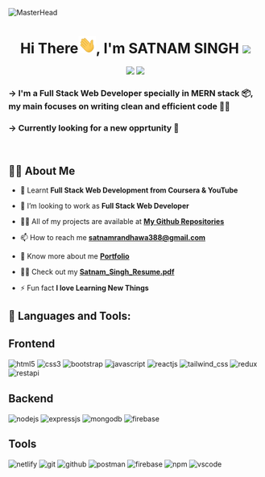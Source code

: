 ![MasterHead](https://image.avestagroup.net/root/root/images/142482020_ezgif-4-c92286709ec9.gif)

<h1 align="center">Hi There<img src="https://raw.githubusercontent.com/ABSphreak/ABSphreak/master/gifs/Hi.gif" width="35">, I'm SATNAM SINGH <img src="https://camo.githubusercontent.com/d3359cb00ab0b5ed8f2e1fe3fceb4fbaf3b614340f8c0db99c17b9f50b351770/68747470733a2f2f656d6f6a69732e736c61636b6d6f6a69732e636f6d2f656d6f6a69732f696d616765732f313533313834393433302f343234362f626c6f622d73756e676c61737365732e6769663f31353331383439343330" width="35"/></h1>

<div align="center">
 <img src="https://www.wingstechsolutions.com/wp-content/uploads/2022/03/full-stack-development.gif"/>
 <img src="https://readme-typing-svg.herokuapp.com?font=Fira+Code&weight=600&pause=1000&color=FF0000&center=true&width=435&lines=Full+Stack+Developer"/>
</div>

<div width="100%" display="flex">
<h3 align="left">→ I'm a Full Stack Web Developer specially in MERN stack 📦, my main focuses on writing clean and efficient code 👨‍💻</h3>
<h3 align="left">→ Currently looking for a new opprtunity 🤖</h3>
</div>
<br/>

## 🙋‍♂️ About Me

<div>

<p aling="left" width="48%" height="300">

- 🌱 Learnt **Full Stack Web Development from Coursera & YouTube**

- 👯 I’m looking to work as **Full Stack Web Developer**

- 👨‍💻 All of my projects are available at **[My Github Repositories](https://github.com/TechRandhawa?tab=repositories)**

- 📫 How to reach me **satnamrandhawa388@gmail.com**

- 🔭 Know more about me **[Portfolio](https://techrandhawa.github.io/)**

- 👨‍🎓 Check out my **[Satnam_Singh_Resume.pdf](https://firebasestorage.googleapis.com/v0/b/my-cv-portfolio.appspot.com/o/resume%2FSatnamSingh.pdf?alt=media&token=18661a67-c0b8-4150-b12a-82e1ffd45e7e)**

* ⚡ Fun fact **I love Learning New Things**

 </p>


 <!--  <img aling="right" alt="GIF" src="https://github.com/abhisheknaiidu/abhisheknaiidu/blob/master/code.gif?raw=true" width="48%" height="300" /> -->

 </div>

<!----------------------------------------------------- Languages and Tools --------------------------------------------------------->

## 🚀 Languages and Tools:

<div >
 <div ><h2>Frontend</h2>
 <img src="https://img.shields.io/badge/html5-%23E34F26.svg?style=for-the-badge&logo=html5&logoColor=white" align="center" alt="html5">
 <img src = "https://img.shields.io/badge/css3-%231572B6.svg?style=for-the-badge&logo=css3&logoColor=white" align="center" alt="css3">
 <img src="https://img.shields.io/badge/Bootstrap-563D7C?style=for-the-badge&logo=bootstrap&logoColor=white"  align="center" alt="bootstrap" />
 <img src ="https://img.shields.io/badge/javascript-%23323330.svg?style=for-the-badge&logo=javascript&logoColor=%23F7DF1E" align="center" alt="javascript">
 <img src="https://img.shields.io/badge/React-20232A?style=for-the-badge&logo=react&logoColor=61DAFB"  align="center" alt="reactjs" />
 <img src = "https://encrypted-tbn0.gstatic.com/images?q=tbn:ANd9GcRUp5JJMa306NoNkeo4YhwcaN0aQq_08iiA2A&usqp=CAU" width="191" heigth="28" align="center" alt="tailwind_css"/>
 <img src="https://img.shields.io/badge/Redux-593D88?style=for-the-badge&logo=redux&logoColor=white"  align="center" alt="redux" />
 <img src="https://img.shields.io/badge/rest api-%23000000.svg?style=for-the-badge&logo=flask&logoColor=white" align="center" alt="restapi"/>  
</div>

  <div ><h2>Backend</h2> 
<img src="https://img.shields.io/badge/Node.js-339933?style=for-the-badge&logo=nodedotjs&logoColor=white" align="center" alt="nodejs" />
<img src="https://img.shields.io/badge/Express.js-000000?style=for-the-badge&logo=express&logoColor=white" align="center" alt="expressjs"/>
<img src="https://img.shields.io/badge/MongoDB-4EA94B?style=for-the-badge&logo=mongodb&logoColor=white" align="center" alt="mongodb"/>
<img src="https://www.gstatic.com/devrel-devsite/prod/veced1430215d0a0c094ac0570f79b1e47a9902cf6b60d19f36522e018b212f9e/firebase/images/lockup.svg" width="96" heigth="18"  align="center" alt="firebase"/>

 </div>
  <div ><h2>Tools</h2> 
   <img src="https://img.shields.io/badge/netlify-%23000000.svg?style=for-the-badge&logo=netlify&logoColor=#00C7B7" align="center" alt="netlify"/>
   <img src="https://git-scm.com/images/logos/1color-orange-lightbg@2x.png" width="96" heigth="15" align="center" alt="git"/>
   <img src="https://img.shields.io/badge/GitHub-100000?style=for-the-badge&logo=github&logoColor=white"  align="center" alt="github"/>
   <img src ="https://img.shields.io/badge/Postman-FF6C37?style=for-the-badge&logo=postman&logoColor=white" align="center" alt="postman">
   <img src="https://www.gstatic.com/devrel-devsite/prod/veced1430215d0a0c094ac0570f79b1e47a9902cf6b60d19f36522e018b212f9e/firebase/images/lockup.svg" width="96" heigth="18"  align="center" alt="firebase"/>
   <img src = "https://img.shields.io/badge/NPM-%23000000.svg?style=for-the-badge&logo=npm&logoColor=white" align="center" alt="npm">
   <img src="https://img.shields.io/badge/Visual%20Studio-5C2D91.svg?style=for-the-badge&logo=visual-studio&logoColor=white"  align="center" alt="vscode"/>
 </div>
</div>

<!----------------------------------------------------- All Skills Grid Formate --------------------------------------------------------->

<br/>
<!-- ----------------------------------------------------------------------------------<br/>
<br/>
<img src="https://user-images.githubusercontent.com/82999542/132934744-131c1891-4a4f-4e88-a64a-36720ad7470b.png" align="center">
<br />
<br />------------------------------------------------------------------------------- -->             
<br>

 <!----------------------------------------------------- Let's Connect --------------------------------------------------------->
